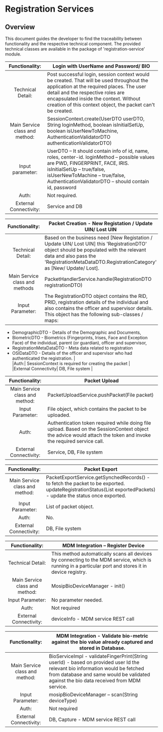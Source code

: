 # Registration Services

## Overview

This document guides the developer to find the traceability between functionality and the respective technical component.  The provided technical classes are available in the package of 'registration-service' module. 


|Functionality:| Login with UserName and Password/ BIO  |  
|:------:|-----|  
|Technical Detail:| Post successful login, session context would be created. That will be used throughout the application at the required places. The user detail and the respective roles are encapsulated inside the context. Without creation of this context object, the packet can't be created. |  
|Main Service class and method:| SessionContext.create(UserDTO userDTO, String loginMethod, boolean isInitialSetUp, boolean isUserNewToMachine, AuthenticationValidatorDTO authenticationValidatorDTO) |  
|Input parameter:| UserDTO – It should contain info of id, name, roles, center-id. loginMethod – possible values are PWD, FINGERPRINT, FACE, IRIS. isInitialSetUp – true/false, isUserNewToMachine – true/false,  AuthenticationValidatorDTO – should contain id, password|  
|Auth:| Not required. |  
|External Connectivity:| Service and DB |  


|Functionality:| Packet Creation - New Registation / Update UIN/ Lost UIN |   
|:------:|-----|  
|Technical Detail:| Based on the business need [New Registation / Update UIN/ Lost UIN] this 'RegistrationDTO' object should be populated with the relevant  data and also pass the 'RegistrationMetaDataDTO.RegistrationCategory' as [New/ Update/ Lost].  |
|Main Service class and methods| PacketHandlerService.handle(RegistrationDTO registrationDTO)|  
|Input Parameter:|  The RegistrationDTO object contains the RID, PRID, registration details of the individual and also contains the officer and supervisor details. This object has the following sub-classes / maps: 
* DemographicDTO - Details of the Demographic and Documents, 
* BiometricDTO - Biometrics (Fingerprints, Irises, Face and Exception Face) of the individual, parent (or guardian), officer and supervisor, 
* RegistrationMetaDataDTO - Meta data related to registration
* OSIDataDTO - Details of the officer and supervisor who had authenticated the registration.  |  
|Auth:| SessionContext is required for creating the packet |  
|External Connectivity| DB, File system |  

     
|Functionality:| Packet Upload |   
|:------:|-----|  
|Main Service class and method:| PacketUploadService.pushPacket(File packet)|  
|Input Parameter:|	File object, which contains the packet to be uploaded.  |  
|Auth:| Authentication token required while doing file upload. Based on the SessionContext object the advice would attach the token and invoke the required service call. |  
|External Connectivity:| Service, DB, File system |  


|Functionality:| Packet Export |  
|:------:|-----|  
|Main Service class and method:| PacketExportService.getSynchedRecords() - to fetch the packet to be exported. updateRegistrationStatus(List<PacketStatusDTO> exportedPackets) - update the status once exported. |  
|Input Parameter:|	List of packet object. |  
|Auth:| No. |  
|External Connectivity:| DB, File system |  


|Functionality:|  MDM Integration – Register Device |   
|:------:|-----|  
|Technical Detail:| This method automatically scans all devices by connecting to the MDM service, which is running in a particular port and stores it in device registry. |
|Main Service class and method:| MosipBioDeviceManager - init()|  
|Input Parameter:|  No parameter needed.  |  
|Auth:| Not required |  
|External Connectivity:| deviceInfo - MDM service REST call |  



|Functionality:|  MDM Integration  - Validate bio-metric against the bio value already captured and stored in Database. |   
|:------:|-----|  
|Main Service class and method:| BioServiceImpl  - validateFingerPrint(String userId) - based on provided user Id the relevant bio information would be fetched from database and same would be validated against the bio data received from MDM service. |  
|Input Parameter:|   mosipBioDeviceManager – scan(String deviceType)|  
|Auth:| Not required |  
|External Connectivity:| DB, Capture - MDM service REST call |  
